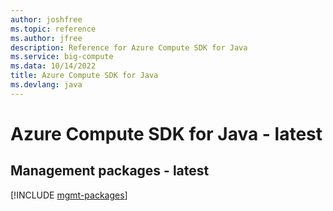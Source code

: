 ```yaml
---
author: joshfree
ms.topic: reference
ms.author: jfree
description: Reference for Azure Compute SDK for Java
ms.service: big-compute
ms.data: 10/14/2022
title: Azure Compute SDK for Java
ms.devlang: java
---
```

# Azure Compute SDK for Java - latest

## Management packages - latest
[!INCLUDE [mgmt-packages](compute-mgmt-index.md)]